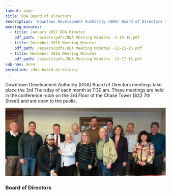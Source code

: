 ```yaml
---
layout: page
title: DDA Board of Directors
description: 'Downtown Development Authority (DDA) Board of Directors meetings take place the 3rd Thursday of each month at 7:30 am. These meetings are held in the conference room on the 3rd Floor of the Chase Tower (822 7th Street) and are open to the public.'
meeting_minutes:
  - title: January 2017 DDA Minutes
    pdf_path: /assets/pdfs/DDA Meeting Minutes -1-19-16.pdf
  - title: December 2016 Meeting Minutes
    pdf_path: /assets/pdfs/DDA Meeting Minutes -12-15-16.pdf
  - title: November 2016 Meeting Minutes
    pdf_path: /assets/pdfs/DDA Meeting Minutes -11-17-16.pdf
sub-nav: more
permalink: /dda-board-directors/
---
```



Downtown Development Authority (DDA) Board of Directors meetings take place the 3rd Thursday of each month at 7:30 am. These meetings are held in the conference room on the 3rd Floor of the Chase Tower (822 7th Street) and are open to the public.

![DDA Board of Directors](/uploads/versions/ddaboard---x----1200-512x---.jpg)

### Board of Directors

<div class="staff">&nbsp;</div>